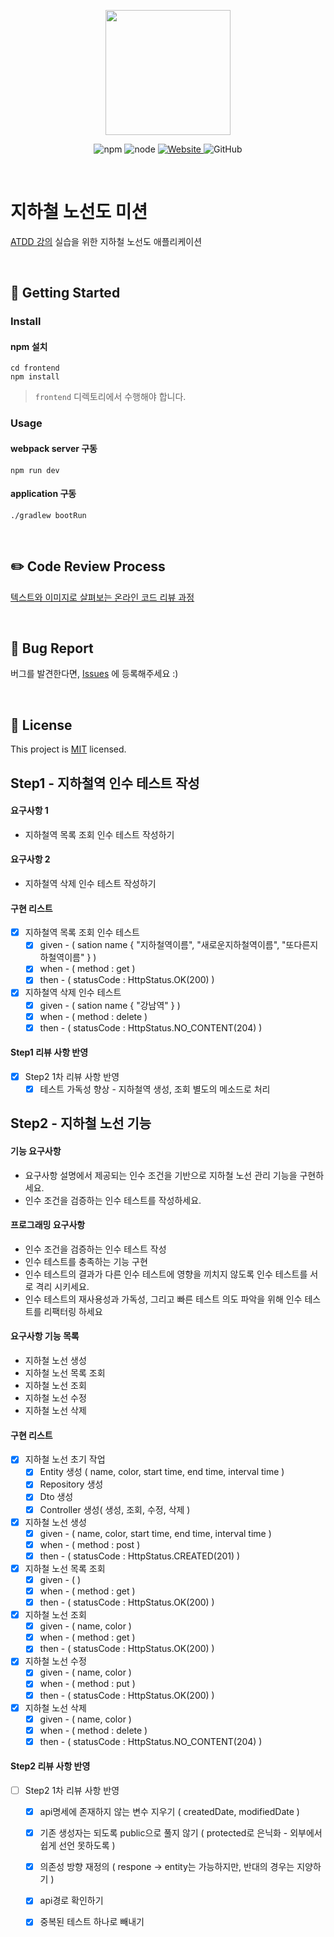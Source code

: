 <p align="center">
    <img width="200px;" src="https://raw.githubusercontent.com/woowacourse/atdd-subway-admin-frontend/master/images/main_logo.png"/>
</p>
<p align="center">
  <img alt="npm" src="https://img.shields.io/badge/npm-6.14.15-blue">
  <img alt="node" src="https://img.shields.io/badge/node-14.18.2-blue">
  <a href="https://edu.nextstep.camp/c/R89PYi5H" alt="nextstep atdd">
    <img alt="Website" src="https://img.shields.io/website?url=https%3A%2F%2Fedu.nextstep.camp%2Fc%2FR89PYi5H">
  </a>
  <img alt="GitHub" src="https://img.shields.io/github/license/next-step/atdd-subway-admin">
</p>

<br>

# 지하철 노선도 미션
[ATDD 강의](https://edu.nextstep.camp/c/R89PYi5H) 실습을 위한 지하철 노선도 애플리케이션

<br>

## 🚀 Getting Started

### Install
#### npm 설치
```
cd frontend
npm install
```
> `frontend` 디렉토리에서 수행해야 합니다.

### Usage
#### webpack server 구동
```
npm run dev
```
#### application 구동
```
./gradlew bootRun
```
<br>

## ✏️ Code Review Process
[텍스트와 이미지로 살펴보는 온라인 코드 리뷰 과정](https://github.com/next-step/nextstep-docs/tree/master/codereview)

<br>

## 🐞 Bug Report

버그를 발견한다면, [Issues](https://github.com/next-step/atdd-subway-admin/issues) 에 등록해주세요 :)

<br>

## 📝 License

This project is [MIT](https://github.com/next-step/atdd-subway-admin/blob/master/LICENSE.md) licensed.

## Step1 - 지하철역 인수 테스트 작성

#### 요구사항 1
 - 지하철역 목록 조회 인수 테스트 작성하기
#### 요구사항 2
 - 지하철역 삭제 인수 테스트 작성하기
#### 구현 리스트
- [x] 지하철역 목록 조회 인수 테스트
  - [x] given - ( sation name { "지하철역이름", "새로운지하철역이름", "또다른지하철역이름" } )  
  - [x] when - ( method : get )
  - [x] then - ( statusCode : HttpStatus.OK(200) )

- [x] 지하철역 삭제 인수 테스트
  - [x] given - ( sation name { "강남역" } )
  - [x] when - ( method : delete )
  - [x] then - ( statusCode : HttpStatus.NO_CONTENT(204) )
#### Step1 리뷰 사항 반영
- [x] Step2 1차 리뷰 사항 반영
    - [x] 테스트 가독성 향상 - 지하철역 생성, 조회 별도의 메소드로 처리

## Step2 - 지하철 노선 기능
#### 기능 요구사항
 - 요구사항 설명에서 제공되는 인수 조건을 기반으로 지하철 노선 관리 기능을 구현하세요.
 - 인수 조건을 검증하는 인수 테스트를 작성하세요.
#### 프로그래밍 요구사항
 - 인수 조건을 검증하는 인수 테스트 작성
 - 인수 테스트를 충족하는 기능 구현
 - 인수 테스트의 결과가 다른 인수 테스트에 영향을 끼치지 않도록 인수 테스트를 서로 격리 시키세요.
 - 인수 테스트의 재사용성과 가독성, 그리고 빠른 테스트 의도 파악을 위해 인수 테스트를 리팩터링 하세요 
#### 요구사항 기능 목록
 - 지하철 노선 생성
 - 지하철 노선 목록 조회
 - 지하철 노선 조회
 - 지하철 노선 수정
 - 지하철 노선 삭제
#### 구현 리스트
- [x] 지하철 노선 초기 작업
  - [x] Entity 생성 ( name, color, start time, end time, interval time )
  - [x] Repository 생성
  - [x] Dto 생성
  - [x] Controller 생성( 생성, 조회, 수정, 삭제 )
- [x] 지하철 노선 생성
  - [x] given - ( name, color, start time, end time, interval time )
  - [x] when  - ( method : post )
  - [x] then  - ( statusCode : HttpStatus.CREATED(201) )
- [x] 지하철 노선 목록 조회
  - [x] given - (  )
  - [x] when  - ( method : get )
  - [x] then  - ( statusCode : HttpStatus.OK(200) )
- [x] 지하철 노선 조회
  - [x] given - ( name, color )
  - [x] when  - ( method : get )
  - [x] then  - ( statusCode : HttpStatus.OK(200) )
- [x] 지하철 노선 수정
  - [x] given - ( name, color )
  - [x] when  - ( method : put )
  - [x] then  - ( statusCode : HttpStatus.OK(200) )
- [x] 지하철 노선 삭제
  - [x] given - ( name, color )
  - [x] when  - ( method : delete )
  - [x] then  - ( statusCode : HttpStatus.NO_CONTENT(204) )
#### Step2 리뷰 사항 반영
- [ ] Step2 1차 리뷰 사항 반영
    - [x] api명세에 존재하지 않는 변수 지우기 ( createdDate, modifiedDate )
    - [x] 기존 생성자는 되도록 public으로 풀지 않기 ( protected로 은닉화 - 외부에서 쉽게 선언 못하도록 )
    - [x] 의존성 방향 재정의 ( respone -> entity는 가능하지만, 반대의 경우는 지양하기 )
    - [x] api경로 확인하기
    - [x] 중복된 테스트 하나로 빼내기        
              